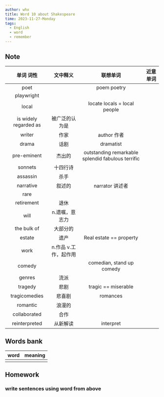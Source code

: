 ```yaml
---
author: whx
title: Word 10 about Shakespeare
time: 2023-11-27-Monday
tags:
  - English
  - word
  - remember
---
```

## Note

|       单词 词性       |       文中释义        |                     联想单词                      | 近意单词 |
|:---------------------:|:---------------------:|:-------------------------------------------------:|:--------:|
|         poet          |                       |                    poem poetry                    |          |
|      playwright       |                       |                                                   |          |
|         local         |                       |           locate locals = local people            |          |
| is widely regarded as |    被广泛的认为是     |                                                   |          |
|        writer         |         作家          |                    author 作者                    |          |
|         drama         |         话剧          |                     dramatist                     |          |
|      pre-eminent      |        杰出的         | outstanding remarkable splendid fabulous terrific |          |
|        sonnets        |       十四行诗        |                                                   |          |
|       assassin        |         杀手          |                                                   |          |
|       narrative       |        叙述的         |                  narrator 讲述者                  |          |
|         rare          |                       |                                                   |          |
|      retirement       |         退休          |                                                   |          |
|         will          |    n.遗嘱，意志力     |                                                   |          |
|      the bulk of      |       大部分的        |                                                   |          |
|        estate         |         遗产          |              Real estate == property              |          |
|         work          | n.作品 v.工作，起作用 |                                                   |          |
|        comedy         |                       |             comedian, stand up comedy             |          |
|        genres         |         流派          |                                                   |          |
|        tragedy        |         悲剧          |                tragic == miserable                |          |
|     tragicomedies     |        悲喜剧         |                     romances                      |          |
|       romantic        |        浪漫的         |                                                   |          |
|     collaborated      |         合作          |                                                   |          |
|     reinterpreted     |       从新解读        |                     interpret                     |          |

## Words bank

| word | meaning |
| :----: | :------- |
|      |         |
## Homework

### write sentences using word from above
